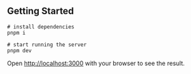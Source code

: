 ## Getting Started

```
# install dependencies
pnpm i

# start running the server
pnpm dev
```

Open [http://localhost:3000](http://localhost:3000) with your browser to see the result.
